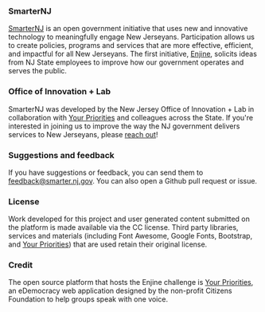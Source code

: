 ### SmarterNJ 

[SmarterNJ](https://smarter.nj.gov) is an open government initiative that uses new and innovative technology to meaningfully engage New Jerseyans. Participation allows us to create policies, programs and services that are more effective, efficient, and impactful for all New Jerseyans. The first initiative, [Enjine](https://smarter.nj.gov/enjine), solicits ideas from NJ State employees to improve how our government operates and serves the public. 

### Office of Innovation + Lab

SmarterNJ was developed by the New Jersey Office of Innovation + Lab in collaboration with [Your Priorities](https://www.yrpri.org) and colleagues across the State. If you're interested in joining us to improve the way the NJ government delivers services to New Jerseyans, please [reach out](mailto:innovation@tech.nj.gov)! 

### Suggestions and feedback

If you have suggestions or feedback, you can send them to feedback@smarter.nj.gov. You can also open a Github pull request or issue. 

### License

Work developed for this project and user generated content submitted on the platform is made available via the CC license. Third party libraries, services and materials (including Font Awesome, Google Fonts, Bootstrap, and [Your Priorities](https://github.com/CitizensFoundation/your-priorities-app)) that are used retain their original license. 

### Credit

The open source platform that hosts the Enjine challenge is [Your Priorities](https://citizens.is/idea-generation-policy-crowd-sourcing/), an eDemocracy web application designed by the non-profit Citizens Foundation to help groups speak with one voice. 
